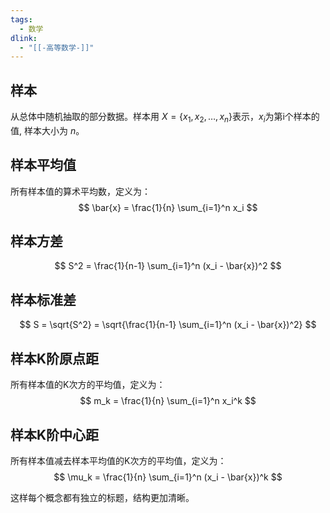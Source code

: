 ```yaml
---
tags:
  - 数学
dlink:
  - "[[-高等数学-]]"
---
```

## 样本
从总体中随机抽取的部分数据。样本用 $X = \{x_1, x_2, \ldots, x_n\}$表示，$x_{i}$为第i个样本的值, 样本大小为 $n$。

## 样本平均值
所有样本值的算术平均数，定义为：
$$
\bar{x} = \frac{1}{n} \sum_{i=1}^n x_i
$$

## 样本方差
$$
S^2 = \frac{1}{n-1} \sum_{i=1}^n (x_i - \bar{x})^2
$$

## 样本标准差
$$
S = \sqrt{S^2} = \sqrt{\frac{1}{n-1} \sum_{i=1}^n (x_i - \bar{x})^2}
$$

## 样本K阶原点距
所有样本值的K次方的平均值，定义为：
$$
m_k = \frac{1}{n} \sum_{i=1}^n x_i^k
$$

## 样本K阶中心距
所有样本值减去样本平均值的K次方的平均值，定义为：
$$
\mu_k = \frac{1}{n} \sum_{i=1}^n (x_i - \bar{x})^k
$$

这样每个概念都有独立的标题，结构更加清晰。